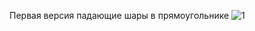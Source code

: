 Первая версия падающие шары в прямоугольнике
![1](https://github.com/Patrik1352/drop_balls/assets/144487759/1600c676-a6ac-46b5-897d-2063376f5eaa)
